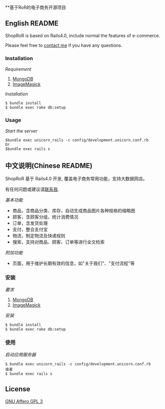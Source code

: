**基于RoR的电子商务开源项目

## English README

ShopRoR is based on Rails4.0, include normal the features of e-commerce.

Please feel free to [contact me](mailto:sgzhe@163.com) if you have any questions.

### Installation

*Requirement*

1. [MongoDB](http://www.mongodb.org/downloads)
2. [ImageMagick](http://www.imagemagick.org/script/binary-releases.php)

*Installation*

    $ bundle install
    $ bundle exec rake db:setup

### Usage

*Start the server*

    $bundle exec unicorn_rails -c config/development.unicorn.conf.rb
    Or
    $bundle exec rails s


## 中文说明(Chinese README)

ShopRoR 基于 Rails4.0 开发, 覆盖电子商务常用功能，支持大数据网店。

有任何问题或建议请[联系我](mailto:sgzhe@163.com).

*基本功能*

* 商品，含商品分类、库存，自动生成商品图片各种规格的缩略图
* 顾客，含顾客分组，统计消费情况
* 订单，含发货处理
* 支付，整合支付宝
* 物流，制定物流及快递规则
* 搜索，支持对商品、顾客、订单等进行全文检索


*附加功能*
* 页面，用于维护长期有效的信息，如"关于我们"、"支付流程"等

### 安装

*要求*

1. [MongoDB](http://www.mongodb.org/downloads)
2. [ImageMagick](http://www.imagemagick.org/script/binary-releases.php)

*安装*

    $ bundle install
    $ bundle exec rake db:setup


### 使用

*启动应用服务器*

    $ bundle exec unicorn_rails -c config/development.unicorn.conf.rb
    或者
    $ bundle exec rails s

## License

[GNU  Affero GPL 3](http://www.gnu.org/licenses/agpl-3.0.html)
